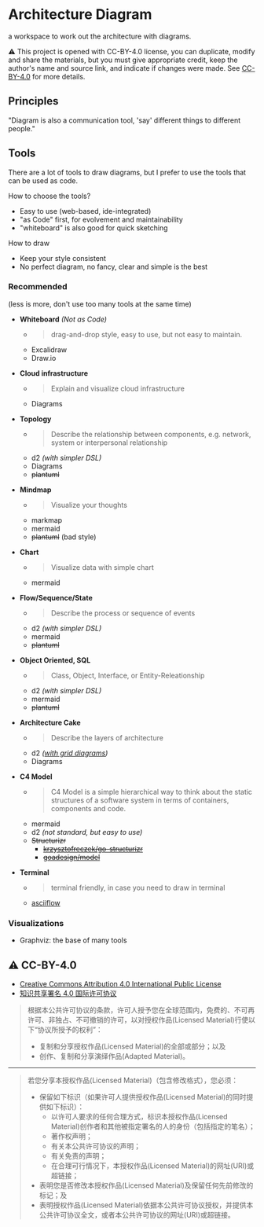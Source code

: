 # Architecture Diagram

a workspace to work out the architecture with diagrams.

:warning: This project is opened with CC-BY-4.0 license, you can duplicate, modify and share the materials, but you must give appropriate credit, keep the author's name and source link, and indicate if changes were made. See [CC-BY-4.0](#cc-by-40) for more details.

## Principles

"Diagram is also a communication tool, 'say' different things to different people."

## Tools

There are a lot of tools to draw diagrams, but I prefer to use the tools that can be used as code.

How to choose the tools?

- Easy to use (web-based, ide-integrated)
- "as Code" first, for evolvement and maintainability
- "whiteboard" is also good for quick sketching

How to draw

- Keep your style consistent
- No perfect diagram, no fancy, clear and simple is the best

### Recommended

(less is more, don't use too many tools at the same time)

- **Whiteboard** _(Not as Code)_
  - > drag-and-drop style, easy to use, but not easy to maintain.
  - Excalidraw  
  - Draw.io

- **Cloud infrastructure**
  - > Explain and visualize cloud infrastructure
  - Diagrams

- **Topology**
  - > Describe the relationship between components, e.g. network, system or interpersonal relationship
  - d2 *(with simpler DSL)*
  - Diagrams
  - ~~plantuml~~

- **Mindmap**
  - > Visualize your thoughts
  - markmap
  - mermaid
  - ~~plantuml~~ (bad style)

- **Chart**
  - > Visualize data with simple chart
  - mermaid

- **Flow/Sequence/State**
  - > Describe the process or sequence of events
  - d2 *(with simpler DSL)*
  - mermaid
  - ~~plantuml~~  

- **Object Oriented, SQL**
  - > Class, Object, Interface, or Entity-Releationship
  - d2 *(with simpler DSL)*
  - mermaid
  - ~~plantuml~~

- **Architecture Cake**
  - > Describe the layers of architecture
  - d2 *([with grid diagrams](https://d2lang.com/tour/grid-diagrams))*
  - Diagrams

- **C4 Model**
  - > C4 Model is a simple hierarchical way to think about the static structures of a software system in terms of containers, components and code.
  - mermaid
  - d2 *(not standard, but easy to use)*
  - ~~Structurizr~~
    - ~~[krzysztofreczek/go-structurizr](https://github.com/krzysztofreczek/go-structurizr)~~
    - ~~[goadesign/model](https://github.com/goadesign/model)~~

- **Terminal**
  - > terminal friendly, in case you need to draw in terminal
  - [asciiflow](https://github.com/lewish/asciiflow)

### Visualizations

- Graphviz: the base of many tools

## :warning: CC-BY-4.0

- [Creative Commons Attribution 4.0 International Public License](https://creativecommons.org/licenses/by/4.0/)
- [知识共享署名 4.0 国际许可协议](https://creativecommons.org/licenses/by/4.0/deed.zh-hans)

> 根据本公共许可协议的条款，许可人授予您在全球范围内，免费的、不可再许可、非独占、不可撤销的许可，以对授权作品(Licensed Material)行使以下“协议所授予的权利”：
>
> - 复制和分享授权作品(Licensed Material)的全部或部分；以及
> - 创作、复制和分享演绎作品(Adapted Material)。

---

> 若您分享本授权作品(Licensed Material)（包含修改格式），您必须：
>
> - 保留如下标识（如果许可人提供授权作品(Licensed Material)的同时提供如下标识）：
>   - 以许可人要求的任何合理方式，标识本授权作品(Licensed Material)创作者和其他被指定署名的人的身份（包括指定的笔名）；
>   - 著作权声明；
>   - 有关本公共许可协议的声明；
>   - 有关免责的声明；
>   - 在合理可行情况下，本授权作品(Licensed Material)的网址(URI)或超链接；
> - 表明您是否修改本授权作品(Licensed Material)及保留任何先前修改的标记；及
> - 表明授权作品(Licensed Material)依据本公共许可协议授权，并提供本公共许可协议全文，或者本公共许可协议的网址(URI)或超链接。
